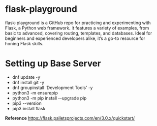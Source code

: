 # flask-playground
flask-playground is a GitHub repo for practicing and experimenting with Flask, a Python web framework. It features a variety of examples, from basic to advanced, covering routing, templates, and databases. Ideal for beginners and experienced developers alike, it’s a go-to resource for honing Flask skills.

# Setting up Base Server #
- dnf update -y
- dnf install git -y
- dnf groupinstall 'Development Tools' -y
- python3 -m ensurepip
- python3 -m pip install --upgrade pip
- pip3 --version
- pip3 install flask

**Reference**
https://flask.palletsprojects.com/en/3.0.x/quickstart/
